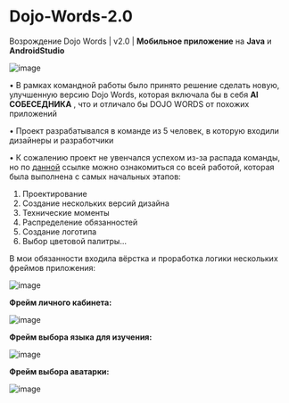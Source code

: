 # Dojo-Words-2.0
 Возрождение Dojo Words |  v2.0 | **Мобильное приложение** на **Java** и **AndroidStudio**

![image](https://github.com/HAR4A/Dojo-Words-2.0/assets/150113486/b3af085f-6022-48e4-b584-5622b405c4ca)

 • В рамках командной работы было принято решение сделать новую, улучшенную версию Dojo Words, которая включала бы в себя **AI СОБЕСЕДНИКА** , что и отличало бы DOJO WORDS от похожих приложений
 
 • Проект разрабатывался в команде из 5 человек, в которую входили дизайнеры и разработчики
 
 • К сожалению проект не увенчался успехом из-за распада команды, но по [данной](https://www.figma.com/file/08qPSFN9P8WHyxOBxDYQFZ/Dojo.Words?type=whiteboard&node-id=0%3A1&t=wj2Ir0KHqfYkDS5Y-1) ссылке можно ознакомиться со всей работой, которая была выполнена с самых начальных этапов:
1. Проектирование
2. Создание нескольких версий дизайна
3. Технические моменты
4. Распределение обязанностей
5. Создание логотипа
6. Выбор цветовой палитры...

В мои обязанности входила вёрстка и проработка логики нескольких фреймов приложения:

![image](https://github.com/HAR4A/Dojo-Words-2.0/assets/150113486/fa145e93-ad71-49da-8f65-3f34cf35f722)

**Фрейм личного кабинета:**

![image](https://github.com/HAR4A/Dojo-Words-2.0/assets/150113486/8b850add-0467-4f64-b1ad-0c0bacd8f6a2)


**Фрейм выбора языка для изучения:**

![image](https://github.com/HAR4A/Dojo-Words-2.0/assets/150113486/aa7353b9-53d5-41e9-9322-fc66ae13d04b)


**Фрейм выбора аватарки:**

![image](https://github.com/HAR4A/Dojo-Words-2.0/assets/150113486/3d44a01a-b3c2-4e85-a887-aed6b7bd3780)


